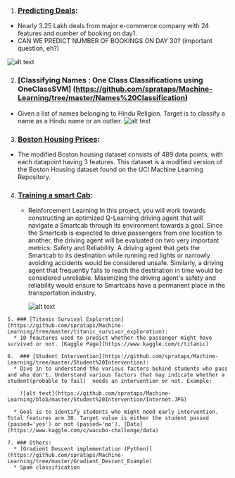    1. ### [Predicting Deals](https://github.com/sprataps/Machine-Learning/tree/master/Predicting%20Deals):
   * Nearly 3.25 Lakh deals from major e-commerce company with 24 features and number of booking on day1.
   * CAN WE PREDICT NUMBER OF BOOKINGS ON DAY 30? (important question, eh?)
   
   ![alt text](https://github.com/sprataps/Machine-Learning/blob/master/Predicting%20Deals/Capture.JPG)
   
   2. ### [Classifying Names : One Class Classifications using OneClassSVM] (https://github.com/sprataps/Machine-Learning/tree/master/Names%20Classification)
   * Given a list of names belonging to Hindu Religion. Target is to classify a name as a Hindu name or an outlier.
   ![alt text](https://github.com/sprataps/Machine-Learning/blob/master/Names%20Classification/Capture.JPG)
   
   3. ### [Boston Housing Prices](https://github.com/sprataps/Machine-Learning/tree/master/Boston_Housing):  
   *  The modified Boston housing dataset consists of 489 data points, with each datapoint having 3 features. This dataset is a               modified version of the Boston Housing dataset found on the UCI Machine Learning Repository.
      
      
   4. ### [Training a smart Cab](https://github.com/sprataps/Machine-Learning/tree/master/Smart%20Cab):
      * Reinforcement Learning
         In this project, you will work towards constructing an optimized Q-Learning driving agent that will navigate a Smartcab through          its environment towards a goal. Since the Smartcab is expected to drive passengers from one location to another, the driving            agent will be evaluated on two very important metrics: Safety and Reliability. A driving agent that gets the Smartcab to its            destination while running red lights or narrowly avoiding accidents would be considered unsafe. Similarly, a driving agent that          frequently fails to reach the destination in time would be considered unreliable. Maximizing the driving agent's safety and              reliability would ensure to Smartcabs have a permanent place in the transportation industry.
         
         ![alt text](https://github.com/sprataps/Machine-Learning/blob/master/Smart%20Cab/Capture.JPG)
   
    5. ### [Titanic Survival Exploration](https://github.com/sprataps/Machine-Learning/tree/master/titanic_survivor_exploration):
      * 10 feautures used to predict whether the passenger might have survived or not. [Kaggle Page](https://www.kaggle.com/c/titanic) 

    6.  ### [Student Intervention](https://github.com/sprataps/Machine-Learning/tree/master/Student%20Intervention):
      * Dive in to understand the various factors behind students who pass and who don't. Understand various factors that may indicate whether a student(probable to fail)  needs an intervention or not. Example:
      
        ![alt text](https://github.com/sprataps/Machine-Learning/blob/master/Student%20Intervention/Internet.JPG)
       
      * Goal is to identify students who might need early intervention. Total features are 30. Target value is either the student passed (passed='yes') or not (passed='no'). [Data](https://www.kaggle.com/c/wacubo-challenge/data)

    7. ### Others: 
      * [Gradient Descent implementation (Python)](https://github.com/sprataps/Machine-Learning/tree/master/Gradient_Descent_Example)
      * Spam classification
      

